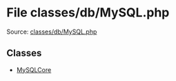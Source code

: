 File classes/db/MySQL.php
=========

Source: [classes/db/MySQL.php](https://github.com/PrestaShop/PrestaShop/blob/1.6.0.5/classes/db/MySQL.php)


Classes
-------

* [MySQLCore](class.MySQLCore.md)

